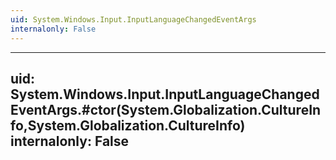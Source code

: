 ```yaml
---
uid: System.Windows.Input.InputLanguageChangedEventArgs
internalonly: False
---
```


---
uid: System.Windows.Input.InputLanguageChangedEventArgs.#ctor(System.Globalization.CultureInfo,System.Globalization.CultureInfo)
internalonly: False
---

